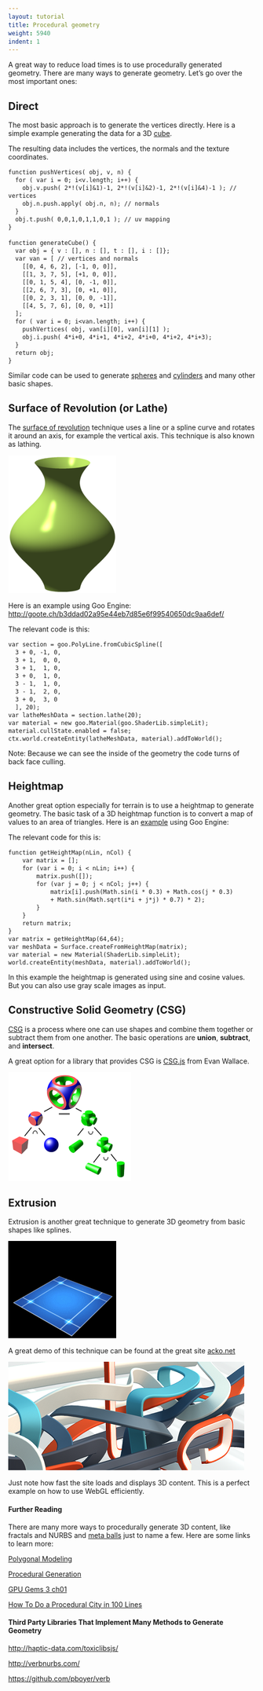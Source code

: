 ```yaml
---
layout: tutorial
title: Procedural geometry
weight: 5940
indent: 1
---
```

A great way to reduce load times is to use procedurally generated geometry. There are many ways to generate geometry. Let’s go over the most important ones:

## Direct

The most basic approach is to generate the vertices directly. Here is a simple example generating the data for a 3D <a href="https://github.com/evanw/csg.js/blob/master/csg.js#L173">cube</a>.

The resulting data includes the vertices, the normals and the texture coordinates.
<pre><code>function pushVertices( obj, v, n) {
  for ( var i = 0; i&lt;v.length; i++) {
    obj.v.push( 2*!(v[i]&amp;1)-1, 2*!(v[i]&amp;2)-1, 2*!(v[i]&amp;4)-1 ); // vertices
    obj.n.push.apply( obj.n, n); // normals
  }
  obj.t.push( 0,0,1,0,1,1,0,1 ); // uv mapping
}

function generateCube() {
  var obj = { v : [], n : [], t : [], i : []};
  var van = [ // vertices and normals
    [[0, 4, 6, 2], [-1, 0, 0]],
    [[1, 3, 7, 5], [+1, 0, 0]],
    [[0, 1, 5, 4], [0, -1, 0]],
    [[2, 6, 7, 3], [0, +1, 0]],
    [[0, 2, 3, 1], [0, 0, -1]],
    [[4, 5, 7, 6], [0, 0, +1]]
  ];
  for ( var i = 0; i&lt;van.length; i++) {
    pushVertices( obj, van[i][0], van[i][1] );
    obj.i.push( 4*i+0, 4*i+1, 4*i+2, 4*i+0, 4*i+2, 4*i+3);
  }
  return obj;
}
</code></pre>
Similar code can be used to generate <a href="https://github.com/evanw/csg.js/blob/master/csg.js#L210">spheres</a> and <a href="https://github.com/evanw/csg.js/blob/master/csg.js#L252">cylinders</a> and many other basic shapes.
<h2>Surface of Revolution (or Lathe)</h2>
The <a href="http://en.wikipedia.org/wiki/Surface_of_revolution">surface of revolution</a> technique uses a line or a spline curve and rotates it around an axis, for example the vertical axis. This technique is also known as lathing.

<a href="proc_geom_0.png"><img class="size-full wp-image-522 aligncenter" src="proc_geom_0.png" alt="proc_geom_0" /></a>

Here is an example using Goo Engine: <a href="http://goote.ch/b3ddad02a95e44eb7d85e6f99540650dc9aa6def/">http://goote.ch/b3ddad02a95e44eb7d85e6f99540650dc9aa6def/</a>

The relevant code is this:
<pre><code>var section = goo.PolyLine.fromCubicSpline([
  3 + 0, -1, 0,
  3 + 1,  0, 0,
  3 + 1,  1, 0,
  3 + 0,  1, 0,
  3 - 1,  1, 0,
  3 - 1,  2, 0,
  3 + 0,  3, 0
  ], 20);
var latheMeshData = section.lathe(20);
var material = new goo.Material(goo.ShaderLib.simpleLit);
material.cullState.enabled = false;
ctx.world.createEntity(latheMeshData, material).addToWorld();
</code></pre>
Note: Because we can see the inside of the geometry the code turns of back face culling.
<h2>Heightmap</h2>
Another great option especially for terrain is to use a heightmap to generate geometry. The basic task of a 3D heightmap function is to convert a map of values to an area of triangles. Here is an <a href="http://code.gooengine.com/latest/visual-test/goo/geometrypack/Surface/HeightMap-vtest.html">example</a> using Goo Engine:

The relevant code for this is:
<pre><code>function getHeightMap(nLin, nCol) {
    var matrix = [];
    for (var i = 0; i &lt; nLin; i++) {
        matrix.push([]);
        for (var j = 0; j &lt; nCol; j++) {
            matrix[i].push(Math.sin(i * 0.3) + Math.cos(j * 0.3)
            + Math.sin(Math.sqrt(i*i + j*j) * 0.7) * 2);
        }
    }
    return matrix;
}
var matrix = getHeightMap(64,64);
var meshData = Surface.createFromHeightMap(matrix);
var material = new Material(ShaderLib.simpleLit);
world.createEntity(meshData, material).addToWorld();
</code></pre>
In this example the heightmap is generated using sine and cosine values. But you can also use gray scale images as input.
<h2>Constructive Solid Geometry (CSG)</h2>
<a href="http://en.wikipedia.org/wiki/Constructive_solid_geometry">CSG</a> is a process where one can use shapes and combine them together or subtract them from one another. The basic operations are <strong>union</strong>, <strong>subtract</strong>, and <strong>intersect</strong>.

A great option for a library that provides CSG is <a href="http://evanw.github.io/csg.js/">CSG.js</a> from Evan Wallace.

<a href="proc_geom_1.png"><img class="size-full wp-image-523 aligncenter" src="proc_geom_1.png" alt="proc_geom_1" /></a>
<h2>Extrusion</h2>
Extrusion is another great technique to generate 3D geometry from basic shapes like splines.

<a href="proc_geom_2.gif"><img class="size-full wp-image-524 aligncenter" src="proc_geom_2.gif" alt="proc_geom_2" /></a>

A great demo of this technique can be found at the great site <a href="http://acko.net">acko.net</a>

<a href="proc_geom_3.png"><img class="size-full wp-image-525 aligncenter" src="proc_geom_3.png" alt="proc_geom_3" /></a>

Just note how fast the site loads and displays 3D content. This is a perfect example on how to use WebGL efficiently.
<h4>Further Reading</h4>
There are many more ways to procedurally generate 3D content, like fractals and NURBS and <a href="http://www.clicktorelease.com/code/bumpy-metaballs/">meta balls</a> just to name a few. Here are some links to learn more:

<a href="http://en.wikipedia.org/wiki/Polygonal_modeling">Polygonal Modeling</a>

<a href="http://en.wikipedia.org/wiki/Procedural_generation#Video_games">Procedural Generation</a>

<a href="http://http.developer.nvidia.com/GPUGems3/gpugems3_ch01.html">GPU Gems 3 ch01</a>

<a href="http://learningthreejs.com/blog/2013/08/02/how-to-do-a-procedural-city-in-100lines/">How To Do a Procedural City in 100 Lines</a>
<h4>Third Party Libraries That Implement Many Methods to Generate Geometry</h4>
<a href="http://haptic-data.com/toxiclibsjs/">http://haptic-data.com/toxiclibsjs/</a>

<a href="http://verbnurbs.com/">http://verbnurbs.com/</a>

<a href="https://github.com/pboyer/verb">https://github.com/pboyer/verb</a>
